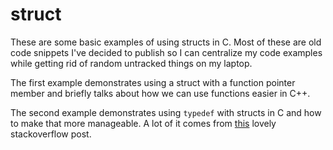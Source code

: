 # struct

These are some basic examples of using structs in C. Most of these are old
code snippets I've decided to publish so I can centralize my code examples
while getting rid of random untracked things on my laptop.

The first example demonstrates using a struct with a function pointer member
and briefly talks about how we can use functions easier in C++.

The second example demonstrates using `typedef` with structs in C and how to
make that more manageable. A lot of it comes from [this](https://stackoverflow.com/questions/17720223)
lovely stackoverflow post.
